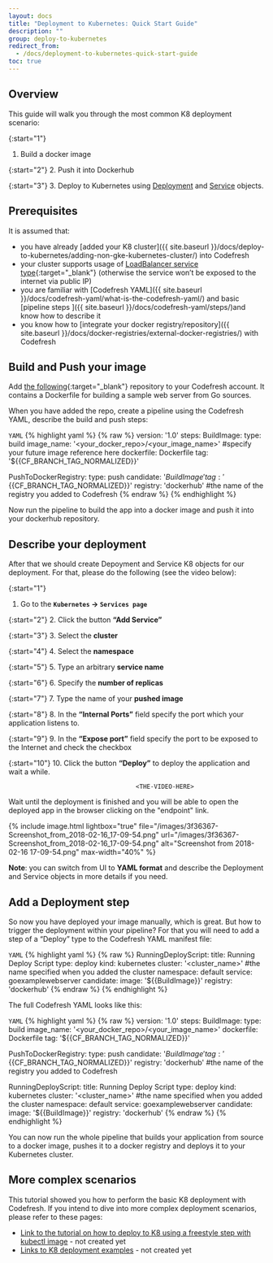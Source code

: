 ```yaml
---
layout: docs
title: "Deployment to Kubernetes: Quick Start Guide"
description: ""
group: deploy-to-kubernetes
redirect_from:
  - /docs/deployment-to-kubernetes-quick-start-guide
toc: true
---
```


## Overview
This guide will walk you through the most common K8 deployment scenario:

{:start="1"}
1. Build a docker image

{:start="2"}
2. Push it into Dockerhub

{:start="3"}
3. Deploy to Kubernetes using [Deployment](https://kubernetes.io/docs/concepts/workloads/controllers/deployment/) and [Service](https://kubernetes.io/docs/concepts/services-networking/service/) objects.

## Prerequisites

It is assumed that:
  - you have already [added your K8 cluster]({{ site.baseurl }}/docs/deploy-to-kubernetes/adding-non-gke-kubernetes-cluster/) into Codefresh
  - your cluster supports usage of [LoadBalancer service type](https://kubernetes.io/docs/concepts/services-networking/service/#type-loadbalancer){:target="_blank"} (otherwise the service won’t be exposed to the internet via public IP)
  - you are familiar with [Codefresh YAML]({{ site.baseurl }}/docs/codefresh-yaml/what-is-the-codefresh-yaml/) and basic [pipeline steps ]({{ site.baseurl }}/docs/codefresh-yaml/steps/)and know how to describe it 
  - you know how to [integrate your docker registry/repository]({{ site.baseurl }}/docs/docker-registries/external-docker-registries/) with Codefresh
  
## Build and Push your image
Add [the following](https://github.com/codefresh-demo/example-go-webserver){:target="_blank"} repository to your Codefresh account. It contains a Dockerfile for building a sample web server from Go sources.

When you have added the repo, create a pipeline using the Codefresh YAML, describe the build and push steps:

  `YAML`
{% highlight yaml %}
{% raw %}
version: '1.0'
steps:
  BuildImage:
    type: build
    image_name: '<your_docker_repo>/<your_image_name>' #specify your future image reference here
    dockerfile: Dockerfile
    tag: '${{CF_BRANCH_TAG_NORMALIZED}}'
    
  PushToDockerRegistry:
    type: push
    candidate: '${{BuildImage}}'
    tag: '${{CF_BRANCH_TAG_NORMALIZED}}'
    registry: 'dockerhub' #the name of the registry you added to Codefresh
{% endraw %}
{% endhighlight %}

Now run the pipeline to build the app into a docker image and push it into your dockerhub repository.

## Describe your deployment
After that we should create Depoyment and Service K8 objects for our deployment. For that, please do the following (see the video below):

{:start="1"}
 1. Go to the **`Kubernetes` &#8594; `Services page`**
 
{:start="2"}
 2. Click the button **“Add Service”**
 
{:start="3"}
3. Select the **cluster**

{:start="4"}
4. Select the **namespace**
 
{:start="5"}
5. Type an arbitrary **service name**
 
{:start="6"}
6. Specify the **number of replicas**
 
{:start="7"}
7. Type the name of your **pushed image**
 
{:start="8"}
8. In the **“Internal Ports”** field specify the port which your application listens to.
 
{:start="9"}
9. In the **“Expose port”** field specify the port to be exposed to the Internet and check the checkbox
 
{:start="10"}
10. Click the button **“Deploy”** to deploy the application and wait a while.
     
                                       <THE-VIDEO-HERE> 

Wait until the deployment is finished and you will be able to open the deployed app in the browser clicking on the "endpoint" link.

{% include image.html 
lightbox="true" 
file="/images/3f36367-Screenshot_from_2018-02-16_17-09-54.png" 
url="/images/3f36367-Screenshot_from_2018-02-16_17-09-54.png" 
alt="Screenshot from 2018-02-16 17-09-54.png" 
max-width="40%" 
%}

**Note**: you can switch from UI to **YAML format** and describe the Deployment and Service objects in more details if you need.

## Add a Deployment step
So now you have deployed your image manually, which is great. But how to trigger the deployment within your pipeline? For that you will need to add a step of a “Deploy” type to the Codefresh YAML manifest file:

  `YAML`
{% highlight yaml %}
{% raw %}
RunningDeployScript:
    title: Running Deploy Script
    type: deploy
    kind: kubernetes
    cluster: '<cluster_name>' #the name specified when you added the cluster
    namespace: default
    service: goexamplewebserver
    candidate:
      image: '${{BuildImage}}'
      registry: 'dockerhub'
{% endraw %}
{% endhighlight %}

The full Codefresh YAML looks like this:

  `YAML`
{% highlight yaml %}
{% raw %}
version: '1.0'
steps:
  BuildImage:
    type: build
    image_name: '<your_docker_repo>/<your_image_name>'
    dockerfile: Dockerfile
    tag: '${{CF_BRANCH_TAG_NORMALIZED}}'
    
  PushToDockerRegistry:
    type: push
    candidate: '${{BuildImage}}'
    tag: '${{CF_BRANCH_TAG_NORMALIZED}}'
    registry: 'dockerhub' #the name of the registry you added to Codefresh
    
  RunningDeployScript:
    title: Running Deploy Script
    type: deploy
    kind: kubernetes
    cluster: '<cluster_name>' #the name specified when you added the cluster
    namespace: default
    service: goexamplewebserver
    candidate:
      image: '${{BuildImage}}'
      registry: 'dockerhub'
{% endraw %}
{% endhighlight %}

You can now run the whole pipeline that builds your application from source to a docker image, pushes it to a docker registry and deploys it to your Kubernetes cluster.

## More complex scenarios
This tutorial showed you how to perform the basic K8 deployment with Codefresh. If you intend to dive into more complex deployment scenarios, please refer to these pages:

* [Link to the tutorial on how to deploy to K8 using a freestyle step with kubectl image](javascript:void(0)) - not created yet
* [Links to K8 deployment examples](javascript:void(0)) - not created yet
